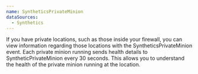 ```yaml
---
name: SyntheticsPrivateMinion
dataSources:
  - Synthetics
---
```


If you have private locations, such as those inside your firewall, you can view information regarding those locations with the SyntheticsPrivateMinion event. Each private minion running sends health details to SyntheticPrivateMinion every 30 seconds. This allows you to understand the health of the private minion running at the location.